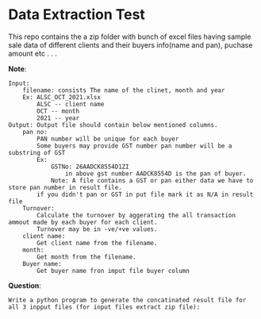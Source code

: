 # Data Extraction Test

This repo contains the a zip folder with bunch of excel files having sample sale data of different clients and their buyers info(name and pan), puchase amount etc . . .

**Note**:

    Input: 
        filename: consists The name of the clinet, month and year 
        Ex: ALSC_OCT_2021.xlsx 
            ALSC -- client name
            OCT -- month
            2021 -- year
    Output: Output file should contain below mentioned columns.
        pan no:
            PAN number will be unique for each buyer
            Some buyers may provide GST number pan number will be a substring of GST
            Ex:
                GSTNo: 26AADCK8554D1ZI
                    in above gst number AADCK8554D is the pan of buyer.
                Note: A file contains a GST or pan either data we have to store pan number in result file.
            if you didn't pan or GST in put file mark it as N/A in result file
        Turnover:
            Calculate the turnover by aggerating the all transaction ammout made by each buyer for each client.
            Turnover may be in -ve/+ve values.
        client name:
            Get client name from the filename.
        month:
            Get month from the filename.
        Buyer name:
            Get buyer name fron imput file buyer column

**Question**:

    Write a python program to generate the concatinated result file for all 3 inpput files (for input files extract zip file):

